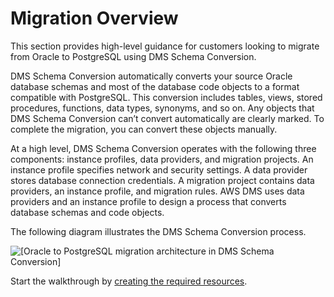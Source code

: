 # Migration Overview<a name="schema-conversion-oracle-postgresql-migration-overview"></a>

This section provides high\-level guidance for customers looking to migrate from Oracle to PostgreSQL using DMS Schema Conversion\.

DMS Schema Conversion automatically converts your source Oracle database schemas and most of the database code objects to a format compatible with PostgreSQL\. This conversion includes tables, views, stored procedures, functions, data types, synonyms, and so on\. Any objects that DMS Schema Conversion can’t convert automatically are clearly marked\. To complete the migration, you can convert these objects manually\.

At a high level, DMS Schema Conversion operates with the following three components: instance profiles, data providers, and migration projects\. An instance profile specifies network and security settings\. A data provider stores database connection credentials\. A migration project contains data providers, an instance profile, and migration rules\. AWS DMS uses data providers and an instance profile to design a process that converts database schemas and code objects\.

The following diagram illustrates the DMS Schema Conversion process\.

![\[Oracle to PostgreSQL migration architecture in DMS Schema Conversion\]](http://docs.aws.amazon.com/dms/latest/sbs/images/schema-conversion-oracle-postgresql-migration-architecture.png)

Start the walkthrough by [creating the required resources](schema-conversion-oracle-postgresql-step-1.md)\.